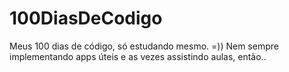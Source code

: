 # 100DiasDeCodigo
Meus 100 dias de código, só estudando mesmo. =)) Nem sempre implementando apps úteis e as vezes assistindo aulas, então..
